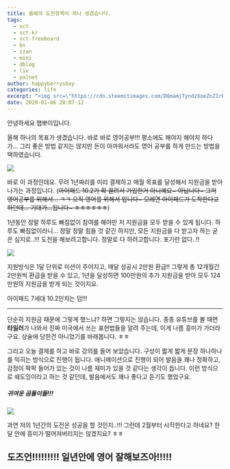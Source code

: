 ```yaml
---
title: 올해의 도전항목이 하나 생겼습니다.
tags:
  - sct
  - sct-kr
  - sct-freeboard
  - bs
  - zzan
  - mini
  - dblog
  - liv
  - palnet
author: happyberrysboy
categories: life
excerpt: "<img src=\"https://cdn.steemitimages.com/DQmamjTyndzXoeZnZ1rRKMFCgF4frT7zvhhh4Gsx73wuvvo/image.png\" />\r\n안녕하세요 햅뽀이입니다.  올해 하나의 목표가 생겼습니다. 바로 바로 영어공부!!! 평소에도 해야지 해야지 하다가... 그리 좋은 방법 같지는 않지만 돈이 아까워서라도 영어 공부를 하게 만드는 방법을 택하였습니다.    바로 이 과정인데요. 무려 1년짜리를 미리 결제하고 매월 목표를 달성해서 지원금을 받아나가는 과정입니다. (~~아이패드 10.2가 확 끌려....."
date: 2020-01-06 20:07:12
---
```


안녕하세요 햅뽀이입니다.

올해 하나의 목표가 생겼습니다. 바로 바로 영어공부!!! 평소에도 해야지 해야지 하다가... 그리 좋은 방법 같지는 않지만 돈이 아까워서라도 영어 공부를 하게 만드는 방법을 택하였습니다.

![](https://cdn.steemitimages.com/DQmamjTyndzXoeZnZ1rRKMFCgF4frT7zvhhh4Gsx73wuvvo/image.png)

바로 이 과정인데요. 무려 1년짜리를 미리 결제하고 매월 목표를 달성해서 지원금을 받아나가는 과정입니다.
(~~아이패드 10.2가 확 끌려서 가입한거 아니예요~ 아닙니다~ 그저 영어공부를 위해서... ㅋㅋ 오직 영어를 위해서 입니다~ 모레면 아이패드가 도착한다고 하던데... 기대가...됩니다~ ㅎㅎㅎㅎㅎㅎ~~)

1년동안 정말 하루도 빠짐없이 참여를 해야만 저 지원금을 모두 받을 수 있게 됩니다. 하루도 빠짐없이라니... 정말 정말 힘들 것 같긴 하지만, 모든 지원금을 다 받고자 하는 굳은 심지로..!!! 도전을 해보려고합니다. 정말로 다 하려고합니다. 포기란 없다..!!

![](https://cdn.steemitimages.com/DQmaY9fYvt6VgkX442bR7fYEyQgYjCJ6bXJPsTpQudGAZiq/image.png)

지원방식은 1달 단위로 미션이 주어지고, 매달 성공시 2만원 환급!! 그렇게 총 12개월간 2만원씩 환급을 받을 수 있고, 1년을 달성하면 100만원의 추가 지원금을 받아 모두 124만원의 지원금을 받게 되는 것이지요.

아이패드 7세대 10.2인치는 덤!!!

___

단순히 지원금 때문에 그렇게 했느냐? 하면 그렇지는 않습니다. 종종 유튜브를 볼 때면 **타일러**가 나와서 진짜 미국에서 쓰는 표현법들을 알려 주는데, 이게 나름 흥미가 가더라구요. 상술에 당한건 아니었기를 바래봅니다. ㅎㅎ

그리고 오늘 결제를 하고 바로 강의를 들어 보았습니다. 구성이 짧게 짧게 문장 하나하나를 익히는 방식으로 진행이 됩니다. 애니메이션으로 진행이 되어 발음을 꽤나 정확하고, 감정이 팍팍 들어가 있는 것이 나름 재미가 있을 것 같다는 생각이 듭니다. 이런 방식으로 쉐도잉이라고 하는 것 같던데, 발음에서도 꽤나 좋다고 듣기도 했었구요.

##### 귀여운 곰돌이들!!!
![](https://cdn.steemitimages.com/DQmVBmgyaUYBBodwtKE89rSKXwG2upbcqrzFsBdmu62tMyZ/image.png)


과연 저의 1년간의 도전은 성공을 할 것인지..!!! 그런데 2월부터 시작한다고 하네요? 한달 안에 흥미가 떨어져버리지는 않겠지요? ㅎㅎ

## 도즈언!!!!!!!!! 일년안에 영어 잘해보즈아!!!!!